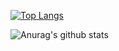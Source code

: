 [![Top Langs](https://github-readme-stats.vercel.app/api/top-langs/?username=rizkikurniaa&layout=compact)](https://github.com/rizkikurniaa/github-readme-stats)

![Anurag's github stats](https://github-readme-stats.vercel.app/api?username=rizkikurniaa&show_icons=true&theme=radical)